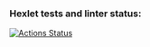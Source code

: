 ### Hexlet tests and linter status:
[![Actions Status](https://github.com/Garkasha/python-project-49/workflows/hexlet-check/badge.svg)](https://github.com/Garkasha/python-project-49/actions)